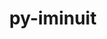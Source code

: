 ---
title: "py-iminuit"
layout: cache
categories: [package, develop]
meta: {"versions": ["2.21.3", "2.30.1"], "compilers": ["gcc@=11.4.0"], "oss": ["ubuntu22.04"], "platforms": ["linux"], "targets": ["x86_64_v3"], "stacks": ["hep", "root"], "num_specs": 6, "num_specs_by_stack": {"root": 6, "hep": 6}}
spec_details: [{"hash": "7jeo4uxt4hrubxyhx6g5rvwmg4if33tp", "compiler": "gcc@=11.4.0", "versions": ["2.21.3"], "os": "ubuntu22.04", "platform": "linux", "target": "x86_64_v3", "variants": ["build_system=python_pip"], "stacks": ["root", "hep"], "size": "-", "tarball": "https://binaries.spack.io/develop/build_cache/linux-ubuntu22.04-x86_64_v3/gcc-11.4.0/py-iminuit-2.21.3/linux-ubuntu22.04-x86_64_v3-gcc-11.4.0-py-iminuit-2.21.3-7jeo4uxt4hrubxyhx6g5rvwmg4if33tp.spack"}, {"hash": "niarq5nk5rdtwumkr2gpg4to47tsffgq", "compiler": "gcc@=11.4.0", "versions": ["2.21.3"], "os": "ubuntu22.04", "platform": "linux", "target": "x86_64_v3", "variants": ["build_system=python_pip"], "stacks": ["root", "hep"], "size": "-", "tarball": "https://binaries.spack.io/develop/build_cache/linux-ubuntu22.04-x86_64_v3/gcc-11.4.0/py-iminuit-2.21.3/linux-ubuntu22.04-x86_64_v3-gcc-11.4.0-py-iminuit-2.21.3-niarq5nk5rdtwumkr2gpg4to47tsffgq.spack"}, {"hash": "zseztdhgep7zgyr4jotwg4g3lilkdsou", "compiler": "gcc@=11.4.0", "versions": ["2.21.3"], "os": "ubuntu22.04", "platform": "linux", "target": "x86_64_v3", "variants": ["build_system=python_pip"], "stacks": ["root", "hep"], "size": "-", "tarball": "https://binaries.spack.io/develop/build_cache/linux-ubuntu22.04-x86_64_v3/gcc-11.4.0/py-iminuit-2.21.3/linux-ubuntu22.04-x86_64_v3-gcc-11.4.0-py-iminuit-2.21.3-zseztdhgep7zgyr4jotwg4g3lilkdsou.spack"}, {"hash": "3wuhefjmvq5yni3dv6yxfm3ulggio7rw", "compiler": "gcc@=11.4.0", "versions": ["2.30.1"], "os": "ubuntu22.04", "platform": "linux", "target": "x86_64_v3", "variants": ["build_system=python_pip"], "stacks": ["root", "hep"], "size": "-", "tarball": "https://binaries.spack.io/develop/build_cache/linux-ubuntu22.04-x86_64_v3/gcc-11.4.0/py-iminuit-2.30.1/linux-ubuntu22.04-x86_64_v3-gcc-11.4.0-py-iminuit-2.30.1-3wuhefjmvq5yni3dv6yxfm3ulggio7rw.spack"}, {"hash": "bqpczkk63emcshsm7vnqxit3xmeljcv4", "compiler": "gcc@=11.4.0", "versions": ["2.30.1"], "os": "ubuntu22.04", "platform": "linux", "target": "x86_64_v3", "variants": ["build_system=python_pip"], "stacks": ["root", "hep"], "size": "-", "tarball": "https://binaries.spack.io/develop/build_cache/linux-ubuntu22.04-x86_64_v3/gcc-11.4.0/py-iminuit-2.30.1/linux-ubuntu22.04-x86_64_v3-gcc-11.4.0-py-iminuit-2.30.1-bqpczkk63emcshsm7vnqxit3xmeljcv4.spack"}, {"hash": "x2tgee4d7gonk55w3vklplnsokporqmf", "compiler": "gcc@=11.4.0", "versions": ["2.30.1"], "os": "ubuntu22.04", "platform": "linux", "target": "x86_64_v3", "variants": ["build_system=python_pip"], "stacks": ["root", "hep"], "size": "-", "tarball": "https://binaries.spack.io/develop/build_cache/linux-ubuntu22.04-x86_64_v3/gcc-11.4.0/py-iminuit-2.30.1/linux-ubuntu22.04-x86_64_v3-gcc-11.4.0-py-iminuit-2.30.1-x2tgee4d7gonk55w3vklplnsokporqmf.spack"}]
---